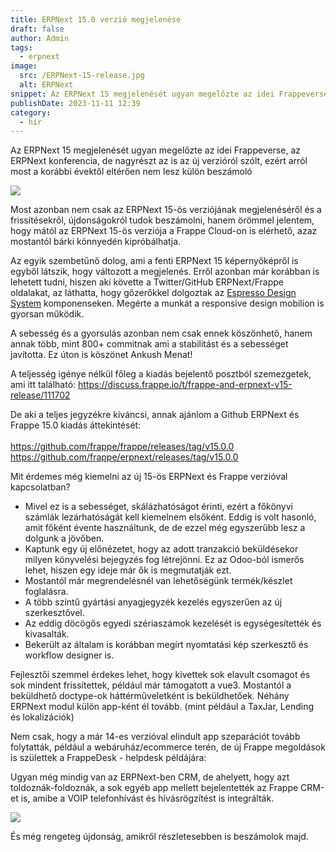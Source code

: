 ```yaml
---
title: ERPNext 15.0 verzió megjelenése
draft: false
author: Admin
tags:
  - erpnext
image:
  src: /ERPNext-15-release.jpg
  alt: ERPNext
snippet: Az ERPNext 15 megjelenését ugyan megelőzte az idei Frappeverse, az ERPNext konferencia, de nagyrészt az is az új verzióról szólt.
publishDate: 2023-11-11 12:39
category:
  - hír
---
```


<p>Az ERPNext 15 megjelenését ugyan megelőzte az idei Frappeverse, az ERPNext konferencia, de nagyrészt az is az új verzióról szólt, ezért arról most a korábbi évektől eltérően nem lesz külön beszámoló</p></p>
<p><img src="/images/ERPNext-15-release.jpg"></p></p>
<p>Most azonban nem csak az ERPNext 15-ös verziójának megjelenéséről és a frissítésekről, újdonságokról tudok beszámolni, hanem örömmel jelentem, hogy mától az ERPNext 15-ös verziója a Frappe Cloud-on is elérhető, azaz mostantól bárki könnyedén kipróbálhatja. </p></p>
<p>Az egyik szembetűnő dolog, ami a fenti ERPNext 15 képernyőképről is egyből látszik, hogy változott a megjelenés. Erről azonban már korábban is lehetett tudni, hiszen aki követte a Twitter/GitHub ERPNext/Frappe oldalakat, az láthatta, hogy gőzerőkkel dolgoztak az <a href="https://frappeui.com/">Espresso Design System</a> komponenseken. Megérte a munkát a responsive design mobilion is gyorsan működik. </p></p>
<p>A sebesség és a gyorsulás azonban nem csak ennek köszönhető, hanem annak több, mint 800+ commitnak ami a stabilitást és a sebességet javította. Ez úton is köszönet Ankush Menat! </p></p>
<p>A teljesség igénye nélkül főleg a kiadás bejelentő posztból szemezgetek, ami itt található: <a href="https://discuss.frappe.io/t/frappe-and-erpnext-v15-release/111702">https://discuss.frappe.io/t/frappe-and-erpnext-v15-release/111702</a></p></p>
<p>De aki a teljes jegyzékre kíváncsi, annak ajánlom a Github ERPNext és Frappe 15.0 kiadás áttekintését: </br></br>
<a href="https://github.com/frappe/frappe/releases/tag/v15.0.0">https://github.com/frappe/frappe/releases/tag/v15.0.0</a></br>
<a href="https://github.com/frappe/erpnext/releases/tag/v15.0.0">https://github.com/frappe/erpnext/releases/tag/v15.0.0</a></br>
</p></p>

<p>Mit érdemes még kiemelni az új 15-ös ERPNext és Frappe verzióval kapcsolatban?</p></p>
<p><ul> 
<li>Mivel ez is a sebességet, skálázhatóságot érinti, ezért a főkönyvi számlák lezárhatóságát kell kiemelnem elsőként. Eddig is volt hasonló, amit főként évente használtunk, de de ezzel még egyszerűbb lesz a dolgunk a jövőben.</li>
<li>Kaptunk egy új előnézetet, hogy az adott tranzakció beküldésekor milyen könyvelési bejegyzés fog létrejönni. Ez az Odoo-ból ismerős lehet, hiszen egy ideje már ők is megmutatják ezt.</li>
<li>Mostantól már megrendelésnél van lehetőségünk termék/készlet foglalásra.</li>
<li>A több szintű gyártási anyagjegyzék kezelés egyszerűen az új szerkesztővel.</li>
<li>Az eddig döcögős egyedi szériaszámok kezelését is egységesítették és kivasalták.</li>
<li>Bekerült az általam is korábban megírt nyomtatási kép szerkesztő és workflow designer is. </li></ul></p></p>

<p>Fejlesztői szemmel érdekes lehet, hogy kivettek sok elavult csomagot és sok mindent frissítettek, például már támogatott a vue3. Mostantól a beküldhető doctype-ok háttérműveletként is beküldhetőek. Néhány ERPNext modul külön app-ként él tovább. (mint például a TaxJar, Lending és lokalizációk)</p></p>

<p>Nem csak, hogy a már 14-es verzióval elindult app szeparációt tovább folytatták, például a webáruház/ecommerce terén, de új Frappe megoldások is születtek a FrappeDesk - helpdesk példájára:</p></p>

<p>Ugyan még mindig van az ERPNext-ben CRM, de ahelyett, hogy azt toldoznák-foldoznák, a sok egyéb app mellett bejelentették az Frappe CRM-et is, amibe a VOIP telefonhívást és hívásrögzítést is integrálták. </p></p>
<p><img src="/images/Frappe-CRM.png"></p></p>

És még rengeteg újdonság, amikről részletesebben is beszámolok majd. </p></p>
